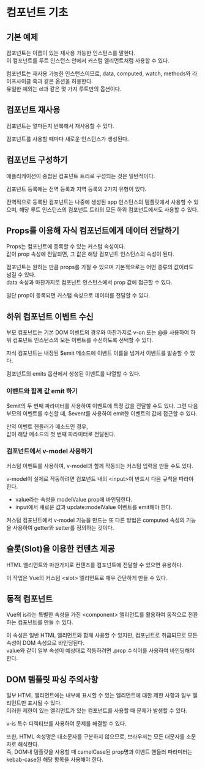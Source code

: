 # 컴포넌트 기초

## 기본 예제

컴포넌트는 이름이 있는 재사용 가능한 인스턴스를 말한다.  
이 컴포넌트를 루트 인스턴스 안에서 커스텀 엘리먼트처럼 사용할 수 있다.

컴포넌트는 재사용 가능한 인스턴스이므로, data, computed, watch, methods와 라이프사이클 훅과 같은 옵션을 허용한다.  
유일한 예외는 el과 같은 몇 가지 루트만의 옵션이다.

## 컴포넌트 재사용

컴포넌트는 얼마든지 반복해서 재사용할 수 있다.

컴포넌트를 사용할 때마다 새로운 인스턴스가 생성된다.

## 컴포넌트 구성하기

애플리케이션이 중첩된 컴포넌트 트리로 구성되는 것은 일반적이다.

컴포넌트 등록에는 전역 등록과 지역 등록의 2가지 유형이 있다.

전역적으로 등록된 컴포넌트는 나중에 생성된 app 인스턴스의 템플릿에서 사용할 수 있으며, 해당 루트 인스턴스의 컴포넌트 트리의 모든 하위 컴포넌트에서도 사용할 수 있다.

## Props를 이용해 자식 컴포넌트에게 데이터 전달하기

Props는 컴포넌트에 등록할 수 있는 커스텀 속성이다.  
값이 prop 속성에 전달되면, 그 값은 해당 컴포넌트 인스턴스의 속성이 된다.

컴포넌트는 원하는 만큼 props를 가질 수 있으며 기본적으로는 어떤 종류의 값이라도 넘길 수 있다.  
data 속성과 마찬가지로 컴포넌트 인스턴스에서 prop 값에 접근할 수 있다.

일단 prop이 등록되면 커스텀 속성으로 데이터를 전달할 수 있다.

## 하위 컴포넌트 이벤트 수신

부모 컴포넌트는 기본 DOM 이벤트의 경우와 마찬가지로 v-on 또는 @을 사용하여 하위 컴포넌트 인스턴스의 모든 이벤트를 수신하도록 선택할 수 있다.

자식 컴포넌트는 내장된 $emit 메소드에 이벤트 이름을 넘겨서 이벤트를 발송할 수 있다.

컴포넌트의 emits 옵션에서 생성된 이벤트를 나열할 수 있다.

### 이벤트와 함께 값 emit 하기

$emit의 두 번째 파라미터를 사용하여 이벤트에 특정 값을 전달할 수도 있다.
그런 다음 부모의 이벤트를 수신할 때, $event를 사용하여 emit한 이벤트의 값에 접근할 수 있다. 

만약 이벤트 핸들러가 메소드인 경우,  
값이 해당 메소드의 첫 번째 파라미터로 전달된다.

### 컴포넌트에서 v-model 사용하기

커스텀 이벤트를 사용하여, v-model과 함께 작동되는 커스텀 입력을 만들 수도 있다.

v-model이 실제로 작동하려면 컴포넌트 내의 \<input>이 반드시 다음 규칙을 따라야 한다.

- value라는 속성을 modelValue prop에 바인딩한다.
- input에서 새로운 값과 update:modelValue 이벤트를 emit해야 한다.

커스텀 컴포넌트에서 v-model 기능을 만드는 또 다른 방법은 computed 속성의 기능을 사용하여 getter와 setter를 정의하는 것이다.

## 슬롯(Slot)을 이용한 컨텐츠 제공

HTML 엘리먼트와 마찬가지로 컨텐츠를 컴포넌트에 전달할 수 있으면 유용하다.

이 작업은 Vue의 커스텀 \<slot> 엘리먼트로 매우 간단하게 만들 수 있다.

## 동적 컴포넌트

Vue의 is라는 특별한 속성을 가진 \<component> 엘리먼트를 활용하여 동적으로 전환하는 컴포넌트를 만들 수 있다.

이 속성은 일반 HTML 엘리먼트와 함께 사용할 수 있지만, 컴포넌트로 취급되므로 모든 속성이 DOM 속성으로 바인딩된다.  
value와 같이 일부 속성이 예상대로 작동하려면 .prop 수식어를 사용하여 바인딩해야 한다.

## DOM 템플릿 파싱 주의사항

일부 HTML 엘리먼트에는 내부에 표시할 수 있는 엘리먼트에 대한 제한 사항과 일부 엘리먼트만 표시될 수 있다.  
이러한 제한이 있는 엘리먼트가 있는 컴포넌트를 사용할 때 문제가 발생할 수 있다.

v-is 특수 디렉티브를 사용하여 문제를 해결할 수 있다.

또한, HTML 속성명은 대소문자를 구분하지 않으므로, 브라우저는 모든 대문자를 소문자로 해석한다.  
즉, DOM내 템플릿을 사용할 때 camelCase된 prop명과 이벤트 핸들러 파라미터는 kebab-case된 해당 항목을 사용해야 한다.